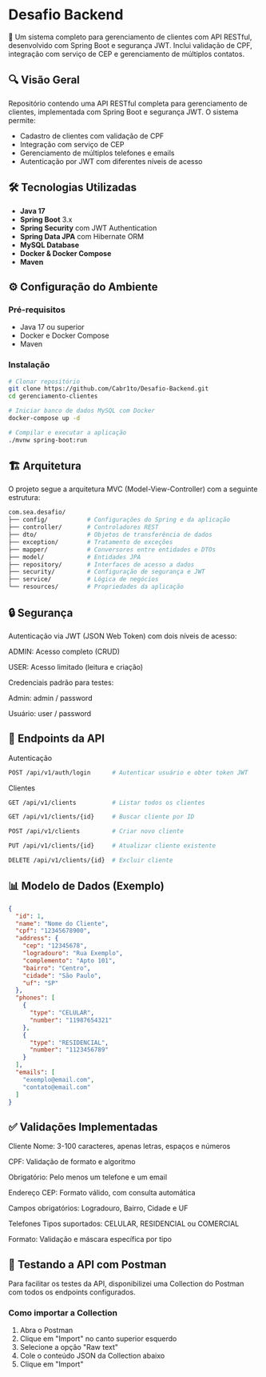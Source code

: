 # Desafio Backend

📌 Um sistema completo para gerenciamento de clientes com API RESTful, desenvolvido com Spring Boot e segurança JWT. Inclui validação de CPF, integração com serviço de CEP e gerenciamento de múltiplos contatos.

## 🔍 Visão Geral

Repositório contendo uma API RESTful completa para gerenciamento de clientes, implementada com Spring Boot e segurança JWT. O sistema permite:
- Cadastro de clientes com validação de CPF
- Integração com serviço de CEP
- Gerenciamento de múltiplos telefones e emails
- Autenticação por JWT com diferentes níveis de acesso

## 🛠️ Tecnologias Utilizadas

- **Java 17**
- **Spring Boot** 3.x
- **Spring Security** com JWT Authentication
- **Spring Data JPA** com Hibernate ORM
- **MySQL Database**
- **Docker & Docker Compose**
- **Maven**

## ⚙️ Configuração do Ambiente

### Pré-requisitos

- Java 17 ou superior
- Docker e Docker Compose
- Maven

### Instalação

```bash
# Clonar repositório
git clone https://github.com/Cabr1to/Desafio-Backend.git
cd gerenciamento-clientes

# Iniciar banco de dados MySQL com Docker
docker-compose up -d

# Compilar e executar a aplicação
./mvnw spring-boot:run
```

## 🏗️ Arquitetura

O projeto segue a arquitetura MVC (Model-View-Controller) com a seguinte estrutura:
```bash
com.sea.desafio/
├── config/           # Configurações do Spring e da aplicação
├── controller/       # Controladores REST
├── dto/              # Objetos de transferência de dados
├── exception/        # Tratamento de exceções
├── mapper/           # Conversores entre entidades e DTOs
├── model/            # Entidades JPA
├── repository/       # Interfaces de acesso a dados
├── security/         # Configuração de segurança e JWT
├── service/          # Lógica de negócios
└── resources/        # Propriedades da aplicação 
```

## 🔒 Segurança

Autenticação via JWT (JSON Web Token) com dois níveis de acesso:

ADMIN: Acesso completo (CRUD)

USER: Acesso limitado (leitura e criação)

Credenciais padrão para testes:

Admin: admin / password

Usuário: user / password


## 📝 Endpoints da API
Autenticação
```bash
POST /api/v1/auth/login      # Autenticar usuário e obter token JWT
```
Clientes
```bash
GET /api/v1/clients          # Listar todos os clientes

GET /api/v1/clients/{id}     # Buscar cliente por ID

POST /api/v1/clients         # Criar novo cliente

PUT /api/v1/clients/{id}     # Atualizar cliente existente

DELETE /api/v1/clients/{id}  # Excluir cliente
```

## 📊 Modelo de Dados (Exemplo)
```json
{
  "id": 1,
  "name": "Nome do Cliente",
  "cpf": "12345678900",  
  "address": {
    "cep": "12345678",
    "logradouro": "Rua Exemplo",
    "complemento": "Apto 101",
    "bairro": "Centro",
    "cidade": "São Paulo",
    "uf": "SP"
  },
  "phones": [
    {
      "type": "CELULAR",
      "number": "11987654321"
    },
    {
      "type": "RESIDENCIAL",
      "number": "1123456789"
    }
  ],
  "emails": [
    "exemplo@email.com",
    "contato@email.com"
  ]
}
```

## ✅ Validações Implementadas
Cliente
Nome: 3-100 caracteres, apenas letras, espaços e números

CPF: Validação de formato e algoritmo

Obrigatório: Pelo menos um telefone e um email

Endereço
CEP: Formato válido, com consulta automática

Campos obrigatórios: Logradouro, Bairro, Cidade e UF

Telefones
Tipos suportados: CELULAR, RESIDENCIAL ou COMERCIAL

Formato: Validação e máscara específica por tipo


## 🧪 Testando a API com Postman

Para facilitar os testes da API, disponibilizei uma Collection do Postman com todos os endpoints configurados.

### Como importar a Collection

1. Abra o Postman
2. Clique em "Import" no canto superior esquerdo
3. Selecione a opção "Raw text"
4. Cole o conteúdo JSON da Collection abaixo
5. Clique em "Import"
